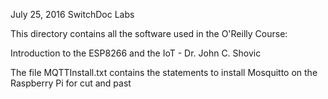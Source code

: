 July 25, 2016
SwitchDoc Labs

This directory contains all the software used in the O'Reilly Course:

Introduction to the ESP8266 and the IoT - Dr. John C. Shovic

The file MQTTInstall.txt contains the statements to install Mosquitto on the Raspberry Pi for cut and past


